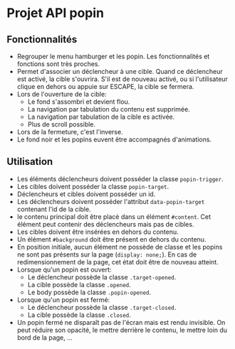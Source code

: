 # Projet API popin

## Fonctionnalités
- Regrouper le menu hamburger et les popin. Les fonctionnalités et fonctions sont très proches.
- Permet d'associer un déclencheur à une cible. Quand ce déclencheur est activé, la cible s'ouvrira. S'il est de nouveau activé, ou si l'utilisateur clique en dehors ou appuie sur ESCAPE, la cible se fermera.
- Lors de l'ouverture de la cible:
    - Le fond s'assombri et devient flou.
    - La navigation par tabulation du contenu est supprimée.
    - La navigation par tabulation de la cible es activée.
    - Plus de scroll possible.
- Lors de la fermeture, c'est l'inverse.
- Le fond noir et les popins euvent être accompagnés d'animations.

## Utilisation
- Les éléments déclencheurs doivent posséder la classe `popin-trigger`.
- Les cibles doivent posséder la classe `popin-target`.
- Déclencheurs et cibles doivent posséder un id.
- Les déclencheurs doivent posséder l'attribut `data-popin-target` contenant l'id de la cible.
- le contenu principal doit être placé dans un élément `#content`. Cet élément peut contenir des déclencheurs mais pas de cibles.
- Les cibles doivent être insérées en dehors du contenu.
- Un élément `#background` doit être présent en dehors du contenu.
- En position initiale, aucun élément ne possède de classe et les popins ne sont pas présents sur la page (`display: none;`). En cas de redimensionnement de la page, cet état doit être de nouveau atteint.
- Lorsque qu'un popin est ouvert:
    - Le déclencheur possède la classe `.target-opened`.
    - La cible possède la classe `.opened`.
    - Le body possède la classe `.popin-opened`.
- Lorsque qu'un popin est fermé:
    - Le déclencheur possède la classe `.target-closed`.
    - La cible possède la classe `.closed`.
- Un popin fermé ne disparaît pas de l'écran mais est rendu invisible. On peut réduire son opacité, le mettre derrière le contenu, le mettre loin du bord de la page, ...

